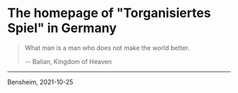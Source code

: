 # The homepage of "Torganisiertes Spiel" in Germany

> What man is a man who does not make the world better.
>
> -- Balian, Kingdom of Heaven


--------
Bensheim, 2021-10-25
